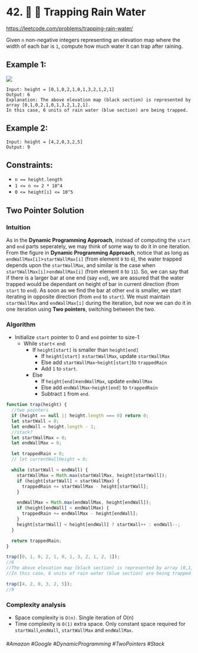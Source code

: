 # 42. 🔎 🌴 Trapping Rain Water
https://leetcode.com/problems/trapping-rain-water/

Given `n` non-negative integers representing an elevation map where the width of each bar is `1`, compute how much water it can trap after raining.

## Example 1:
![](https://assets.leetcode.com/uploads/2018/10/22/rainwatertrap.png)
````
Input: height = [0,1,0,2,1,0,1,3,2,1,2,1]
Output: 6
Explanation: The above elevation map (black section) is represented by array [0,1,0,2,1,0,1,3,2,1,2,1]. 
In this case, 6 units of rain water (blue section) are being trapped.
````
## Example 2:
````
Input: height = [4,2,0,3,2,5]
Output: 9
```` 

## Constraints:

- `n == height.length`
- `1 <= n <= 2 * 10^4`
- `0 <= height[i] <= 10^5`

##  Two Pointer Solution
### Intuition

As in the <b>Dynamic Programming Approach</b>, instead of computing the `start` and `end` parts seperately, we may think of some way to do it in one iteration. From the figure in <b>Dynamic Programming Approach</b>, notice that as long as `endWallMax[i]`>`startWallMax[i]` (from element `0` to `6`), the water trapped depends upon the `startWallMax`, and similar is the case when `startWallMax[i]`>`endWallMax[i]` (from element `8` to `11`). So, we can say that if there is a larger bar at one end (say `end`), we are assured that the water trapped would be dependant on height of bar in current direction (from `start` to `end`). As soon as we find the bar at other `end` is smaller, we start iterating in opposite direction (from `end` to `start`). We must maintain `startWallMax` and `endWallMax[i]` during the iteration, but now we can do it in one iteration using <b>Two pointers</b>, switching between the two.

### Algorithm

- Initialize `start` pointer to 0 and `end` pointer to size-1
  - While `start`< `end`:
    - If `height[start]` is smaller than `height[end]`
      - If `height[start]` ≥`startWallMax`, update `startWallMax`
      - Else add `startWallMax`-`height[start]`to `trappedRain`
      - Add `1` to `start`.
    - Else
      - If `height[end]`≥`endWallMax`, update `endWallMax`
      - Else add `endWallMax`-`height[end]` to `trappedRain`
      - Subtract `1` from `end`.
````js
function trap(height) {
  //two pointers
  if (height == null || height.length === 0) return 0;
  let startWall = 0;
  let endWall = height.length - 1;
  //stack?
  let startWallMax = 0;
  let endWallMax = 0;

  let trappedRain = 0;
  // let currentWallHeight = 0;

  while (startWall < endWall) {
    startWallMax = Math.max(startWallMax, height[startWall]);
    if (height[startWall] < startWallMax) {
      trappedRain += startWallMax - height[startWall];
    }

    endWallMax = Math.max(endWallMax, height[endWall]);
    if (height[endWall] < endWallMax) {
      trappedRain += endWallMax - height[endWall];
    }
    height[startWall] < height[endWall] ? startWall++ : endWall--;
  }

  return trappedRain;
}

trap([0, 1, 0, 2, 1, 0, 1, 3, 2, 1, 2, 1]);
//6
//The above elevation map (black section) is represented by array [0,1,0,2,1,0,1,3,2,1,2,1]. 
//In this case, 6 units of rain water (blue section) are being trapped.

trap([4, 2, 0, 3, 2, 5]); 
//9
````
###  Complexity analysis
- Space complexity is `O(n)`. Single iteration of O(n)
- Time complexity is `O(1)` extra space. Only constant space required for `startWall`,`endWall`, `startWallMax` and `endWallMax`.

###### #Amazon #Google #DynamicProgramming #TwoPointers #Stack
